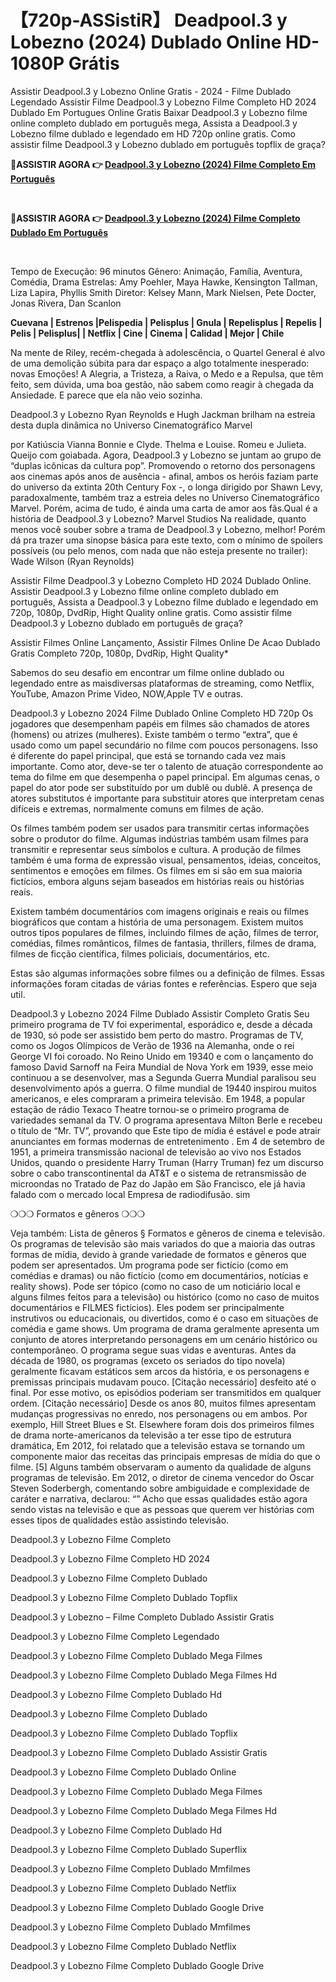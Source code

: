 <h1 tabindex="-1" class="heading-element" dir="auto">【720p-ASSistiR】 Deadpool.3 y Lobezno (2024) Dublado Online HD-1080P Grátis</h1>

Assistir Deadpool.3 y Lobezno Online Gratis - 2024 - Filme Dublado Legendado Assistir Filme Deadpool.3 y Lobezno Filme Completo HD 2024 Dublado Em Portugues Online Gratis Baixar Deadpool.3 y Lobezno filme online completo dublado em português mega, Assista a Deadpool.3 y Lobezno filme dublado e legendado em HD 720p online gratis. Como assistir filme Deadpool.3 y Lobezno dublado em português topflix de graça?


 <p dir="auto"><b>🔴ASSISTIR AGORA 👉 <a href="https://aiflix.pro/pt/movie/533535/deadpool-wolverine" rel="nofollow">Deadpool.3 y Lobezno (2024) Filme Completo Em Português</a></b></p>

<p dir="auto"><b><i><br></i></b></p>
<p dir="auto"><b>🔴ASSISTIR AGORA 👉 <a href="https://aiflix.pro/pt/movie/533535/deadpool-wolverine" rel="nofollow">Deadpool.3 y Lobezno (2024) Filme Completo Dublado Em Português</a></b></p>

 
<p dir="auto"><b><i><br></i></b></p>


Tempo de Execução: 96 minutos Gênero: Animação, Família, Aventura, Comédia, Drama Estrelas: Amy Poehler, Maya Hawke, Kensington Tallman, Liza Lapira, Phyllis Smith Diretor: Kelsey Mann, Mark Nielsen, Pete Docter, Jonas Rivera, Dan Scanlon

<b>Cuevana | Estrenos |Pelispedia | Pelisplus | Gnula | Repelisplus | Repelis | Pelis | Pelisplus| | Netflix | Cine | Cinema | Calidad | Mejor | Chile</b>

Na mente de Riley, recém-chegada à adolescência, o Quartel General é alvo de uma demolição súbita para dar espaço a algo totalmente inesperado: novas Emoções! A Alegria, a Tristeza, a Raiva, o Medo e a Repulsa, que têm feito, sem dúvida, uma boa gestão, não sabem como reagir à chegada da Ansiedade. E parece que ela não veio sozinha.

Deadpool.3 y Lobezno
Ryan Reynolds e Hugh Jackman brilham na estreia desta dupla dinâmica no Universo Cinematográfico Marvel

por Katiúscia Vianna
Bonnie e Clyde. Thelma e Louise. Romeu e Julieta. Queijo com goiabada. Agora, Deadpool.3 y Lobezno se juntam ao grupo de “duplas icônicas da cultura pop”. Promovendo o retorno dos personagens aos cinemas após anos de ausência - afinal, ambos os heróis faziam parte do universo da extinta 20th Century Fox -, o longa dirigido por Shawn Levy, paradoxalmente, também traz a estreia deles no Universo Cinematográfico Marvel. Porém, acima de tudo, é ainda uma carta de amor aos fãs.Qual é a história de Deadpool.3 y Lobezno? Marvel Studios Na realidade, quanto menos você souber sobre a trama de Deadpool.3 y Lobezno, melhor! Porém dá pra trazer uma sinopse básica para este texto, com o mínimo de spoilers possíveis (ou pelo menos, com nada que não esteja presente no trailer): Wade Wilson (Ryan Reynolds)


Assistir Filme Deadpool.3 y Lobezno Completo HD 2024 Dublado Online. Assistir Deadpool.3 y Lobezno filme online completo dublado em português, Assista a Deadpool.3 y Lobezno filme dublado e legendado em 720p, 1080p, DvdRip, Hight Quality online gratis. Como assistir filme Deadpool.3 y Lobezno dublado em português de graça?

Assistir Filmes Online Lançamento, Assistir Filmes Online De Acao Dublado Gratis Completo 720p, 1080p, DvdRip, Hight Quality*

Sabemos do seu desafio em encontrar um filme online dublado ou legendado entre as maisdiversas plataformas de streaming, como Netflix, YouTube, Amazon Prime Video, NOW,Apple TV e outras.

Deadpool.3 y Lobezno 2024 Filme Dublado Online Completo HD 720p Os jogadores que desempenham papéis em filmes são chamados de atores (homens) ou atrizes (mulheres). Existe também o termo “extra”, que é usado como um papel secundário no filme com poucos personagens. Isso é diferente do papel principal, que está se tornando cada vez mais importante. Como ator, deve-se ter o talento de atuação correspondente ao tema do filme em que desempenha o papel principal. Em algumas cenas, o papel do ator pode ser substituído por um dublê ou dublê. A presença de atores substitutos é importante para substituir atores que interpretam cenas difíceis e extremas, normalmente comuns em filmes de ação.

Os filmes também podem ser usados para transmitir certas informações sobre o produtor do filme. Algumas indústrias também usam filmes para transmitir e representar seus símbolos e cultura. A produção de filmes também é uma forma de expressão visual, pensamentos, ideias, conceitos, sentimentos e emoções em filmes. Os filmes em si são em sua maioria fictícios, embora alguns sejam baseados em histórias reais ou histórias reais.

Existem também documentários com imagens originais e reais ou filmes biográficos que contam a história de uma personagem. Existem muitos outros tipos populares de filmes, incluindo filmes de ação, filmes de terror, comédias, filmes românticos, filmes de fantasia, thrillers, filmes de drama, filmes de ficção científica, filmes policiais, documentários, etc.

Estas são algumas informações sobre filmes ou a definição de filmes. Essas informações foram citadas de várias fontes e referências. Espero que seja util.

Deadpool.3 y Lobezno 2024 Filme Dublado Assistir Completo Gratis Seu primeiro programa de TV foi experimental, esporádico e, desde a década de 1930, só pode ser assistido bem perto do mastro. Programas de TV, como os Jogos Olímpicos de Verão de 1936 na Alemanha, onde o rei George VI foi coroado. No Reino Unido em 19340 e com o lançamento do famoso David Sarnoff na Feira Mundial de Nova York em 1939, esse meio continuou a se desenvolver, mas a Segunda Guerra Mundial paralisou seu desenvolvimento após a guerra. O filme mundial de 19440 inspirou muitos americanos, e eles compraram a primeira televisão. Em 1948, a popular estação de rádio Texaco Theatre tornou-se o primeiro programa de variedades semanal da TV. O programa apresentava Milton Berle e recebeu o título de “Mr. TV”, provando que Este tipo de mídia é estável e pode atrair anunciantes em formas modernas de entretenimento . Em 4 de setembro de 1951, a primeira transmissão nacional de televisão ao vivo nos Estados Unidos, quando o presidente Harry Truman (Harry Truman) fez um discurso sobre o cabo transcontinental da AT&T e o sistema de retransmissão de microondas no Tratado de Paz do Japão em São Francisco, ele já havia falado com o mercado local Empresa de radiodifusão. sim

❍❍❍ Formatos e gêneros ❍❍❍

Veja também: Lista de gêneros § Formatos e gêneros de cinema e televisão. Os programas de televisão são mais variados do que a maioria das outras formas de mídia, devido à grande variedade de formatos e gêneros que podem ser apresentados. Um programa pode ser fictício (como em comédias e dramas) ou não fictício (como em documentários, notícias e reality shows). Pode ser tópico (como no caso de um noticiário local e alguns filmes feitos para a televisão) ou histórico (como no caso de muitos documentários e FILMES fictícios). Eles podem ser principalmente instrutivos ou educacionais, ou divertidos, como é o caso em situações de comédia e game shows. Um programa de drama geralmente apresenta um conjunto de atores interpretando personagens em um cenário histórico ou contemporâneo. O programa segue suas vidas e aventuras. Antes da década de 1980, os programas (exceto os seriados do tipo novela) geralmente ficavam estáticos sem arcos da história, e os personagens e premissas principais mudavam pouco. [Citação necessário] desfeito até o final. Por esse motivo, os episódios poderiam ser transmitidos em qualquer ordem. [Citação necessário] Desde os anos 80, muitos filmes apresentam mudanças progressivas no enredo, nos personagens ou em ambos. Por exemplo, Hill Street Blues e St. Elsewhere foram dois dos primeiros filmes de drama norte-americanos da televisão a ter esse tipo de estrutura dramática, Em 2012, foi relatado que a televisão estava se tornando um componente maior das receitas das principais empresas de mídia do que o filme. [5] Alguns também observaram o aumento da qualidade de alguns programas de televisão. Em 2012, o diretor de cinema vencedor do Oscar Steven Soderbergh, comentando sobre ambiguidade e complexidade de caráter e narrativa, declarou: “” Acho que essas qualidades estão agora sendo vistas na televisão e que as pessoas que querem ver histórias com esses tipos de qualidades estão assistindo televisão.

Deadpool.3 y Lobezno Filme Completo

Deadpool.3 y Lobezno Filme Completo HD 2024

Deadpool.3 y Lobezno Filme Completo Dublado

Deadpool.3 y Lobezno Filme Completo Dublado Topflix

Deadpool.3 y Lobezno – Filme Completo Dublado Assistir Gratis

Deadpool.3 y Lobezno Filme Completo Legendado

Deadpool.3 y Lobezno Filme Completo Dublado Mega Filmes

Deadpool.3 y Lobezno Filme Completo Dublado Mega Filmes Hd

Deadpool.3 y Lobezno Filme Completo Dublado Hd

Deadpool.3 y Lobezno Filme Completo Dublado

Deadpool.3 y Lobezno Filme Completo Dublado Topflix

Deadpool.3 y Lobezno Filme Completo Dublado Assistir Gratis

Deadpool.3 y Lobezno Filme Completo Dublado Online

Deadpool.3 y Lobezno Filme Completo Dublado Mega Filmes

Deadpool.3 y Lobezno Filme Completo Dublado Mega Filmes Hd

Deadpool.3 y Lobezno Filme Completo Dublado Hd

Deadpool.3 y Lobezno Filme Completo Dublado Superflix

Deadpool.3 y Lobezno Filme Completo Dublado Mmfilmes

Deadpool.3 y Lobezno Filme Completo Dublado Netflix

Deadpool.3 y Lobezno Filme Completo Dublado Google Drive

Deadpool.3 y Lobezno Filme Completo Dublado Mmfilmes

Deadpool.3 y Lobezno Filme Completo Dublado Netflix

Deadpool.3 y Lobezno Filme Completo Dublado Google Drive
